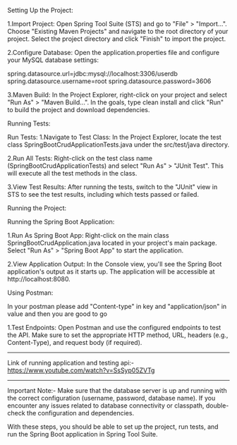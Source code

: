 Setting Up the Project:


1.Import Project:
 Open Spring Tool Suite (STS) and go to "File" > "Import...". Choose "Existing Maven Projects" and navigate to the root directory of your project. Select the project directory and click "Finish" to import the project.

2.Configure Database:
  Open the application.properties file and configure your MySQL database settings:

  spring.datasource.url=jdbc:mysql://localhost:3306/userdb
  spring.datasource.username=root
  spring.datasource.password=3606


3.Maven Build:
In the Project Explorer, right-click on your project and select "Run As" > "Maven Build...". In the goals, type clean install and click "Run" to build the project and download dependencies.




Running Tests:

Run Tests:
1.Navigate to Test Class:
In the Project Explorer, locate the test class SpringBootCrudApplicationTests.java under the src/test/java directory.

2.Run All Tests:
Right-click on the test class name (SpringBootCrudApplicationTests) and select "Run As" > "JUnit Test". This will execute all the test methods in the class.

3.View Test Results:
After running the tests, switch to the "JUnit" view in STS to see the test results, including which tests passed or failed.



Running the Project:

Running the Spring Boot Application:

1.Run As Spring Boot App:
Right-click on the main class SpringBootCrudApplication.java located in your project's main package. Select "Run As" > "Spring Boot App" to start the application.

2.View Application Output:
In the Console view, you'll see the Spring Boot application's output as it starts up. The application will be accessible at http://localhost:8080.



Using Postman:

In your postman please add "Content-type" in key and "application/json" in value and then you are good to go

1.Test Endpoints:
Open Postman and use the configured endpoints to test the API. Make sure to set the appropriate HTTP method, URL, headers (e.g., Content-Type), and request body (if required).


---------------------------------------------------------------------------------------------------------------------------------------

Link of running application and testing api:-  https://www.youtube.com/watch?v=SsSyp05ZVTg

--------------------------------------------------------------------------------------------------------------------------------------



Important Note:-
Make sure that the database server is up and running with the correct configuration (username, password, database name). If you encounter any issues related to database connectivity or classpath, double-check the configuration and dependencies.



With these steps, you should be able to set up the project, run tests, and run the Spring Boot application in Spring Tool Suite.

